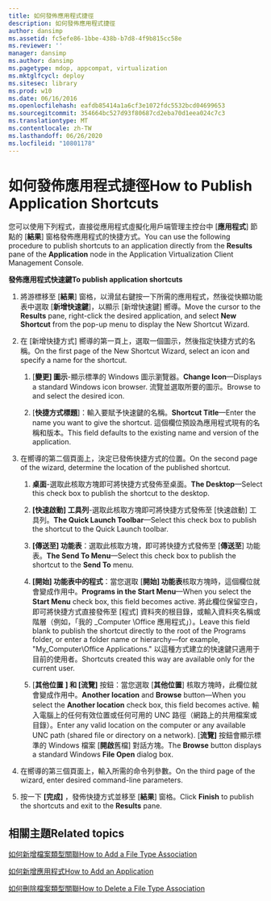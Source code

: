 ```yaml
---
title: 如何發佈應用程式捷徑
description: 如何發佈應用程式捷徑
author: dansimp
ms.assetid: fc5efe86-1bbe-438b-b7d8-4f9b815cc58e
ms.reviewer: ''
manager: dansimp
ms.author: dansimp
ms.pagetype: mdop, appcompat, virtualization
ms.mktglfcycl: deploy
ms.sitesec: library
ms.prod: w10
ms.date: 06/16/2016
ms.openlocfilehash: eafdb85414a1a6cf3e1072fdc5532bcd04699653
ms.sourcegitcommit: 354664bc527d93f80687cd2eba70d1eea024c7c3
ms.translationtype: MT
ms.contentlocale: zh-TW
ms.lasthandoff: 06/26/2020
ms.locfileid: "10801178"
---
```

# <span data-ttu-id="71418-103">如何發佈應用程式捷徑</span><span class="sxs-lookup"><span data-stu-id="71418-103">How to Publish Application Shortcuts</span></span>


<span data-ttu-id="71418-104">您可以使用下列程式，直接從應用程式虛擬化用戶端管理主控台中 [**應用程式**] 節點的 [**結果**] 窗格發佈應用程式的快捷方式。</span><span class="sxs-lookup"><span data-stu-id="71418-104">You can use the following procedure to publish shortcuts to an application directly from the **Results** pane of the **Application** node in the Application Virtualization Client Management Console.</span></span>

**<span data-ttu-id="71418-105">發佈應用程式快速鍵</span><span class="sxs-lookup"><span data-stu-id="71418-105">To publish application shortcuts</span></span>**

1.  <span data-ttu-id="71418-106">將游標移至 [**結果**] 窗格，以滑鼠右鍵按一下所需的應用程式，然後從快顯功能表中選取 [**新增快速鍵**]，以顯示 [新增快速鍵] 嚮導。</span><span class="sxs-lookup"><span data-stu-id="71418-106">Move the cursor to the **Results** pane, right-click the desired application, and select **New Shortcut** from the pop-up menu to display the New Shortcut Wizard.</span></span>

2.  <span data-ttu-id="71418-107">在 [新增快捷方式] 嚮導的第一頁上，選取一個圖示，然後指定快捷方式的名稱。</span><span class="sxs-lookup"><span data-stu-id="71418-107">On the first page of the New Shortcut Wizard, select an icon and specify a name for the shortcut.</span></span>

    1.  <span data-ttu-id="71418-108">[**變更] 圖示**-顯示標準的 Windows 圖示瀏覽器。</span><span class="sxs-lookup"><span data-stu-id="71418-108">**Change Icon**—Displays a standard Windows icon browser.</span></span> <span data-ttu-id="71418-109">流覽並選取所要的圖示。</span><span class="sxs-lookup"><span data-stu-id="71418-109">Browse to and select the desired icon.</span></span>

    2.  <span data-ttu-id="71418-110">[**快捷方式標題**]：輸入要賦予快速鍵的名稱。</span><span class="sxs-lookup"><span data-stu-id="71418-110">**Shortcut Title**—Enter the name you want to give the shortcut.</span></span> <span data-ttu-id="71418-111">這個欄位預設為應用程式現有的名稱和版本。</span><span class="sxs-lookup"><span data-stu-id="71418-111">This field defaults to the existing name and version of the application.</span></span>

3.  <span data-ttu-id="71418-112">在嚮導的第二個頁面上，決定已發佈快捷方式的位置。</span><span class="sxs-lookup"><span data-stu-id="71418-112">On the second page of the wizard, determine the location of the published shortcut.</span></span>

    1.  <span data-ttu-id="71418-113">**桌面**-選取此核取方塊即可將快捷方式發佈至桌面。</span><span class="sxs-lookup"><span data-stu-id="71418-113">**The Desktop**—Select this check box to publish the shortcut to the desktop.</span></span>

    2.  <span data-ttu-id="71418-114">**[快速啟動] 工具列**-選取此核取方塊即可將快捷方式發佈至 [快速啟動] 工具列。</span><span class="sxs-lookup"><span data-stu-id="71418-114">**The Quick Launch Toolbar**—Select this check box to publish the shortcut to the Quick Launch toolbar.</span></span>

    3.  <span data-ttu-id="71418-115">**[傳送至] 功能表**：選取此核取方塊，即可將快捷方式發佈至 [**傳送至**] 功能表。</span><span class="sxs-lookup"><span data-stu-id="71418-115">**The Send To Menu**—Select this check box to publish the shortcut to the **Send To** menu.</span></span>

    4.  <span data-ttu-id="71418-116">**[開始] 功能表中的程式**：當您選取 [**開始] 功能表**核取方塊時，這個欄位就會變成作用中。</span><span class="sxs-lookup"><span data-stu-id="71418-116">**Programs in the Start Menu**—When you select the **Start Menu** check box, this field becomes active.</span></span> <span data-ttu-id="71418-117">將此欄位保留空白，即可將快捷方式直接發佈至 [程式] 資料夾的根目錄，或輸入資料夾名稱或階層（例如，「我的 _Computer \\Office 應用程式」）。</span><span class="sxs-lookup"><span data-stu-id="71418-117">Leave this field blank to publish the shortcut directly to the root of the Programs folder, or enter a folder name or hierarchy—for example, "My\_Computer\\Office Applications."</span></span> <span data-ttu-id="71418-118">以這種方式建立的快速鍵只適用于目前的使用者。</span><span class="sxs-lookup"><span data-stu-id="71418-118">Shortcuts created this way are available only for the current user.</span></span>

    5.  <span data-ttu-id="71418-119">[**其他位置** **] 和 [流覽]** 按鈕：當您選取 [**其他位置**] 核取方塊時，此欄位就會變成作用中。</span><span class="sxs-lookup"><span data-stu-id="71418-119">**Another location** and **Browse** button—When you select the **Another location** check box, this field becomes active.</span></span> <span data-ttu-id="71418-120">輸入電腦上的任何有效位置或任何可用的 UNC 路徑（網路上的共用檔案或目錄）。</span><span class="sxs-lookup"><span data-stu-id="71418-120">Enter any valid location on the computer or any available UNC path (shared file or directory on a network).</span></span> <span data-ttu-id="71418-121">[**流覽]** 按鈕會顯示標準的 Windows 檔案 [**開啟**舊檔] 對話方塊。</span><span class="sxs-lookup"><span data-stu-id="71418-121">The **Browse** button displays a standard Windows **File Open** dialog box.</span></span>

4.  <span data-ttu-id="71418-122">在嚮導的第三個頁面上，輸入所需的命令列參數。</span><span class="sxs-lookup"><span data-stu-id="71418-122">On the third page of the wizard, enter desired command-line parameters.</span></span>

5.  <span data-ttu-id="71418-123">按一下 **[完成]** ，發佈快捷方式並移至 [**結果**] 窗格。</span><span class="sxs-lookup"><span data-stu-id="71418-123">Click **Finish** to publish the shortcuts and exit to the **Results** pane.</span></span>

## <span data-ttu-id="71418-124">相關主題</span><span class="sxs-lookup"><span data-stu-id="71418-124">Related topics</span></span>


[<span data-ttu-id="71418-125">如何新增檔案類型關聯</span><span class="sxs-lookup"><span data-stu-id="71418-125">How to Add a File Type Association</span></span>](how-to-add-a-file-type-association.md)

[<span data-ttu-id="71418-126">如何新增應用程式</span><span class="sxs-lookup"><span data-stu-id="71418-126">How to Add an Application</span></span>](how-to-add-an-application.md)

[<span data-ttu-id="71418-127">如何刪除檔案類型關聯</span><span class="sxs-lookup"><span data-stu-id="71418-127">How to Delete a File Type Association</span></span>](how-to-delete-a-file-type-association.md)

 

 





